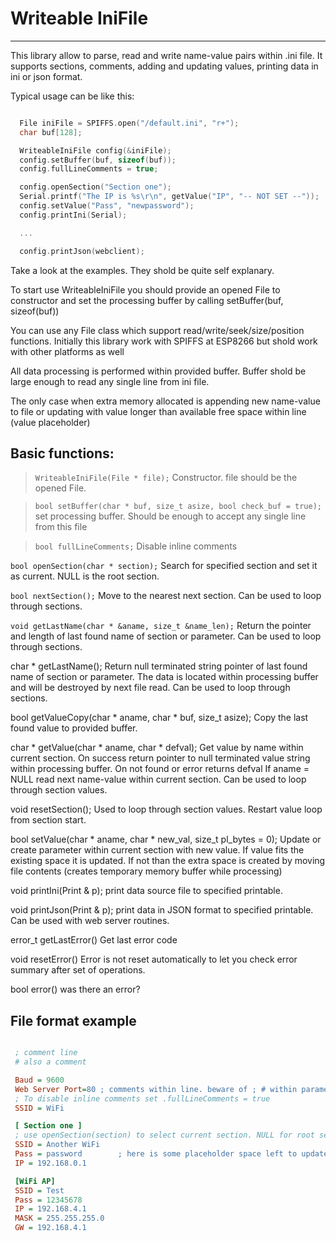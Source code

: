 # Writeable IniFile
---

This library allow to parse, read and write name-value pairs within .ini file.
It supports sections, comments, adding and updating values, printing data in ini or json format.

Typical usage can be like this:

```C++

  File iniFile = SPIFFS.open("/default.ini", "r+");
  char buf[128];

  WriteableIniFile config(&iniFile);
  config.setBuffer(buf, sizeof(buf));
  config.fullLineComments = true;

  config.openSection("Section one");
  Serial.printf("The IP is %s\r\n", getValue("IP", "-- NOT SET --"));
  config.setValue("Pass", "newpassword");
  config.printIni(Serial);

  ...

  config.printJson(webclient);

```

Take a look at the examples. They shold be quite self explanary.

To start use WriteableIniFile you should provide an opened File to constructor and 
set the processing buffer by calling setBuffer(buf, sizeof(buf))

You can use any File class which support read/write/seek/size/position functions. Initially
this library work with SPIFFS at ESP8266 but shold work with other platforms as well

All data processing is performed within provided buffer. Buffer shold be large enough to 
read any single line from ini file.

The only case when extra memory allocated is appending new name-value to file or updating
with value longer than available free space within line (value placeholder)

## Basic functions:


>  `WriteableIniFile(File * file);`
    Constructor. file should be the opened File.

>  `bool setBuffer(char * buf, size_t asize, bool check_buf = true);`
    set processing buffer. Should be enough to accept any single line from this file

>  `bool fullLineComments;`
    Disable inline comments

  `bool openSection(char * section);`
    Search for specified section and set it as current. NULL is the root section.

  `bool nextSection();`
    Move to the nearest next section. Can be used to loop through sections. 

  `void getLastName(char * &aname, size_t &name_len);`
    Return the pointer and length of last found name of section or parameter.
    Can be used to loop through sections.

  char * getLastName();
    Return null terminated string pointer of last found name of section or parameter.
    The data is located within processing buffer and will be destroyed by next file read.
    Can be used to loop through sections.


  bool getValueCopy(char * aname, char * buf, size_t asize);
    Copy the last found value to provided buffer.

  char * getValue(char * aname, char * defval);
    Get value by name within current section.
    On success return pointer to null terminated value string within processing buffer.
    On not found or error returns defval
    If aname = NULL read next name-value within current section. Can be used to loop through section values.

  void resetSection();
    Used to loop through section values. Restart value loop from section start. 

  bool setValue(char * aname, char * new_val, size_t pl_bytes = 0);
    Update or create parameter within current section with new value. 
    If value fits the existing space it is updated. If not than the extra space is created by 
    moving file contents (creates temporary memory buffer while processing)

  void printIni(Print & p);
    print data source file to specified printable.

  void printJson(Print & p);
    print data in JSON format to specified printable. Can be used with web server routines.


  error_t getLastError()
    Get last error code

  void resetError()
    Error is not reset automatically to let you check error summary after set of operations.

  bool error()
    was there an error?



## File format example

```INI

 ; comment line
 # also a comment

 Baud = 9600
 Web Server Port=80 ; comments within line. beware of ; # within parameter name or value
 ; To disable inline comments set .fullLineComments = true
 SSID = WiFi

 [ Section one ]
 ; use openSection(section) to select current section. NULL for root section
 SSID = Another WiFi
 Pass = password        ; here is some placeholder space left to update value inplace
 IP = 192.168.0.1

 [WiFi AP]
 SSID = Test
 Pass = 12345678
 IP = 192.168.4.1
 MASK = 255.255.255.0
 GW = 192.168.4.1

```

